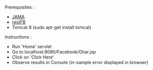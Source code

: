 Prerequisites : 
- <a href="http://math.nist.gov/javanumerics/jama/">JAMA</a> 
- <a href="http://restfb.com/"> restFB </a>
- Tomcat 8 (sudo apt-get install tomcat)

Instructions :
- Run 'Home' servlet
- Go to localhost:8080/Facebook/Ghar.jsp
- Click on 'Click Here'
- Observe results in Console (in-sample error displayed in browser)